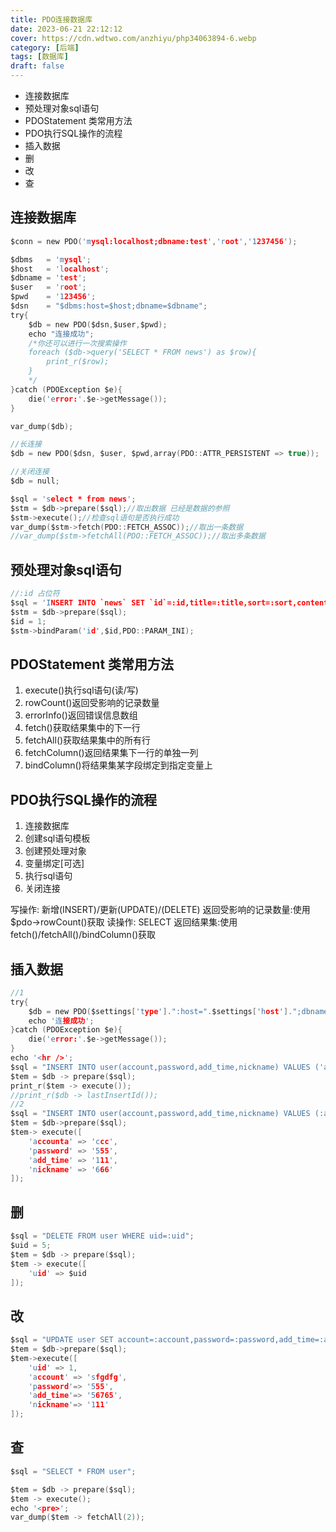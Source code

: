 ```yaml
---
title: PDO连接数据库
date: 2023-06-21 22:12:12
cover: https://cdn.wdtwo.com/anzhiyu/php34063894-6.webp
category: [后端]
tags: [数据库]
draft: false
---
```

- 连接数据库
- 预处理对象sql语句
- PDOStatement 类常用方法
- PDO执行SQL操作的流程
- 插入数据
- 删
- 改
- 查
<!--more-->

## 连接数据库
```c
$conn = new PDO('mysql:localhost;dbname:test','root','1237456');
```

```c
$dbms   = 'mysql';
$host   = 'localhost';
$dbname = 'test';
$user   = 'root';
$pwd    = '123456';
$dsn    = "$dbms:host=$host;dbname=$dbname";
try{
    $db = new PDO($dsn,$user,$pwd);
    echo "连接成功";
    /*你还可以进行一次搜索操作
    foreach ($db->query('SELECT * FROM news') as $row){
        print_r($row);
    }
    */
}catch (PDOException $e){
    die('error:'.$e->getMessage());
}

var_dump($db);

//长连接
$db = new PDO($dsn, $user, $pwd,array(PDO::ATTR_PERSISTENT => true));

//关闭连接
$db = null;
```

```c
$sql = 'select * from news';
$stm = $db->prepare($sql);//取出数据 已经是数据的参照
$stm->execute();//检查sql语句是否执行成功
var_dump($stm->fetch(PDO::FETCH_ASSOC));//取出一条数据
//var_dump($stm->fetchAll(PDO::FETCH_ASSOC));//取出多条数据
```

## 预处理对象sql语句

```c
//:id 占位符
$sql = 'INSERT INTO `news` SET `id`=:id,title=:title,sort=:sort,content=:content';
$stm = $db->prepare($sql);
$id = 1;
$stm->bindParam('id',$id,PDO::PARAM_INI);
```

## PDOStatement 类常用方法
1. execute()执行sql语句(读/写)
2. rowCount()返回受影响的记录数量
3. errorInfo()返回错误信息数组
4. fetch()获取结果集中的下一行
5. fetchAll()获取结果集中的所有行
6. fetchColumn()返回结果集下一行的单独一列
7. bindColumn()将结果集某字段绑定到指定变量上

## PDO执行SQL操作的流程
1. 连接数据库
2. 创建sql语句模板
3. 创建预处理对象
4. 变量绑定[可选]
5. 执行sql语句
6. 关闭连接

写操作:
新增(INSERT)/更新(UPDATE)/(DELETE)
返回受影响的记录数量:使用$pdo->rowCount()获取
读操作:
SELECT
返回结果集:使用fetch()/fetchAll()/bindColumn()获取

## 插入数据
```c
//1
try{
    $db = new PDO($settings['type'].":host=".$settings['host'].";dbname=".$settings['dbname'],$settings['user'],$settings['pass']);
    echo '连接成功';
}catch (PDOException $e){
    die('error:'.$e->getMessage());
}
echo '<hr />';
$sql = "INSERT INTO user(account,password,add_time,nickname) VALUES ('aaa','bbb',111,'ddd')";
$tem = $db -> prepare($sql);
print_r($tem -> execute());
//print_r($db -> lastInsertId());
//2
$sql = "INSERT INTO user(account,password,add_time,nickname) VALUES (:account,:password,:add_time,:nickname)";
$tem = $db->prepare($sql);
$tem-> execute([
    'accounta' => 'ccc',
    'password' => '555',
    'add_time' => '111',
    'nickname' => '666'
]);

```

## 删
```c
$sql = "DELETE FROM user WHERE uid=:uid";
$uid = 5;
$tem = $db -> prepare($sql);
$tem -> execute([
    'uid' => $uid
]);
```

## 改
```c
$sql = "UPDATE user SET account=:account,password=:password,add_time=:add_time,nickname=:nickname WHERE uid=:uid";
$tem = $db->prepare($sql);
$tem->execute([
    'uid' => 1,
    'account' => 'sfgdfg',
    'password'=> '555',
    'add_time'=> '56765',
    'nickname'=> '111'
]);

```

## 查
```c
$sql = "SELECT * FROM user";

$tem = $db -> prepare($sql);
$tem -> execute();
echo '<pre>';
var_dump($tem -> fetchAll(2));
```
